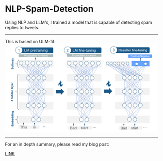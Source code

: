 # NLP-Spam-Detection
Using NLP and LLM's, I trained a model that is capable of detecting spam replies to tweets. 

---
This is based on ULM-fit:
![Example Image](ulmfit-overview-new.png)

---
For an in depth summary, please read my blog post:

[LINK](https://medium.com/@justin.donnelly0804/using-nlp-to-detect-scam-tweets-with-fastai-ulmfit-1d5ad005808f)


